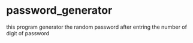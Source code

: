 # password_generator
this program generator the random password after entring the number of digit of password
